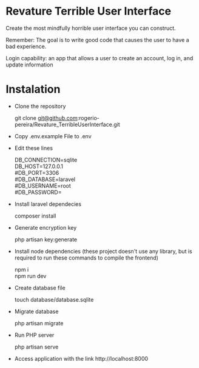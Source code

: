 # Revature Terrible User Interface

Create the most mindfully horrible user interface you can construct.

Remember: The goal is to write good code that causes the user to have a bad experience. 

Login capability: an app that allows a user to create an account, log in, and update information

# Instalation

- Clone the repository

    git clone git@github.com:rogerio-pereira/Revature_TerribleUserInterface.git
    
- Copy .env.example File to .env 

- Edit these lines

    DB_CONNECTION=sqlite  
    DB_HOST=127.0.0.1  
    #DB_PORT=3306  
    #DB_DATABASE=laravel  
    #DB_USERNAME=root  
    #DB_PASSWORD=  
    
- Install laravel dependecies

    composer install
    
- Generate encryption key

    php artisan key:generate
    
- Install node dependencies (these project doesn't use any library, but is required to run these commands to compile the frontend)

   npm i  
   npm run dev
   
- Create database file   

    touch database/database.sqlite
    
- Migrate database

    php artisan migrate
    
- Run PHP server

    php artisan serve
    
- Access application with the link http://localhost:8000

